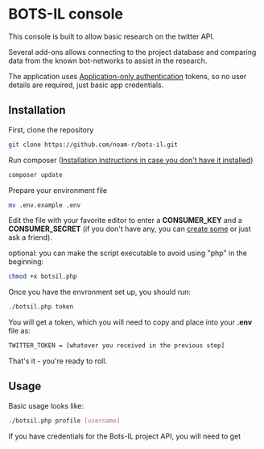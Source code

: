 # BOTS-IL console

This console is built to allow basic research on the twitter API. 

Several add-ons allows connecting to the project database and comparing data from the known bot-networks to assist in the research.

The application uses [Application-only authentication](https://developer.twitter.com/en/docs/basics/authentication/overview/application-only) tokens, so no user details are required, just basic app credentials.

## Installation

First, clone the repository
```bash
git clone https://github.com/noam-r/bots-il.git
``` 
Run composer ([Installation instructions in case you don't have it installed](https://getcomposer.org/doc/00-intro.md))
```bash
composer update
```
Prepare your environment file
```bash
mv .env.example .env
``` 
Edit the file with your favorite editor to enter a **CONSUMER_KEY** and a **CONSUMER_SECRET** (if you don't have any, you can [create some](https://developer.twitter.com/en/docs/basics/authentication/guides/access-tokens.html) or just ask a friend).

optional: you can make the script executable to avoid using "php" in the beginning:
```bash
chmod +x botsil.php
```

Once you have the envronment set up, you should run:
```bash
./botsil.php token
```

You will get a token, which you will need to copy and place into your **.env** file as:
```bash
TWITTER_TOKEN = [whatever you received in the previous step]
```

That's it - you're ready to roll.

## Usage

Basic usage looks like:

```bash
./botsil.php profile [username]
```

If you have credentials for the Bots-IL project API, you will need to get 
